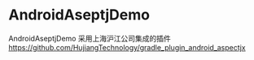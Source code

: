 # AndroidAseptjDemo
AndroidAseptjDemo 采用上海沪江公司集成的插件 https://github.com/HujiangTechnology/gradle_plugin_android_aspectjx
